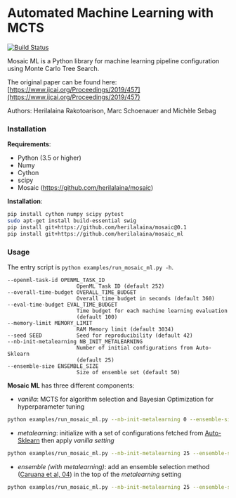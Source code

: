# Automated Machine Learning with MCTS

[![Build Status](https://api.travis-ci.org/herilalaina/mosaic_ml.svg?branch=master)](https://travis-ci.org/herilalaina/mosaic_ml)

Mosaic ML is a Python library for machine learning pipeline configuration
using Monte Carlo Tree Search.

The original paper can be found here: [https://www.ijcai.org/Proceedings/2019/457](https://www.ijcai.org/Proceedings/2019/457)

Authors: Herilalaina Rakotoarison, Marc Schoenauer and Michèle Sebag


### Installation

**Requirements**:
* Python (3.5 or higher)
* Numy
* Cython
* scipy
* Mosaic (https://github.com/herilalaina/mosaic)

**Installation**:
```bash
pip install cython numpy scipy pytest
sudo apt-get install build-essential swig
pip install git+https://github.com/herilalaina/mosaic@0.1
pip install git+https://github.com/herilalaina/mosaic_ml
```

### Usage
The entry script is ``python examples/run_mosaic_ml.py -h``.

```
--openml-task-id OPENML_TASK_ID
                      OpenML Task ID (default 252)
--overall-time-budget OVERALL_TIME_BUDGET
                      Overall time budget in seconds (default 360)
--eval-time-budget EVAL_TIME_BUDGET
                      Time budget for each machine learning evaluation
                      (default 100)
--memory-limit MEMORY_LIMIT
                      RAM Memory limit (default 3034)
--seed SEED           Seed for reproducibility (default 42)
--nb-init-metalearning NB_INIT_METALEARNING
                      Number of initial configurations from Auto-Sklearn
                      (default 25)
--ensemble-size ENSEMBLE_SIZE
                      Size of ensemble set (default 50)
```


**Mosaic ML** has three different components:
* *vanilla*: MCTS for algorithm selection and Bayesian Optimization for hyperparameter tuning

```bash
python examples/run_mosaic_ml.py --nb-init-metalearning 0 --ensemble-size 1
```

* *metalearning*: initialize with a set of configurations fetched from [Auto-Sklearn](https://automl.github.io/auto-sklearn/master/index.html) then apply *vanilla setting*

```bash
python examples/run_mosaic_ml.py --nb-init-metalearning 25 --ensemble-size 1
```

* *ensemble (with metalearning)*: add an ensemble selection method ([Caruana et al, 04](https://www.cs.cornell.edu/~caruana/ctp/ct.papers/caruana.icml04.icdm06long.pdf)) in the top of the *metalearning* setting


```bash
python examples/run_mosaic_ml.py --nb-init-metalearning 25 --ensemble-size 50
```

